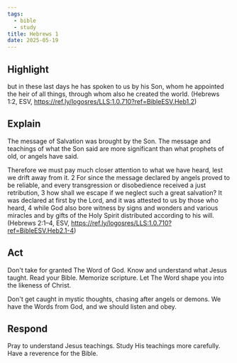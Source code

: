 ```yaml
---
tags:
  - bible
  - study
title: Hebrews 1
date: 2025-05-19
---
```

## Highlight 
but in these last days he has spoken to us by his Son, whom he appointed the heir of all things, through whom also he created the world.  (Hebrews 1:2, ESV, https://ref.ly/logosres/LLS:1.0.710?ref=BibleESV.Heb1.2)

## Explain
The message of Salvation was brought by the Son. The message and teachings of what the Son said are more significant than what prophets of old, or angels have said. 

Therefore we must pay much closer attention to what we have heard, lest we drift away from it. 2 For since the message declared by angels proved to be reliable, and every transgression or disobedience received a just retribution, 3 how shall we escape if we neglect such a great salvation? It was declared at first by the Lord, and it was attested to us by those who heard, 4 while God also bore witness by signs and wonders and various miracles and by gifts of the Holy Spirit distributed according to his will.  (Hebrews 2:1–4, ESV, https://ref.ly/logosres/LLS:1.0.710?ref=BibleESV.Heb2.1-4)

## Act
Don't take for granted The Word of God. Know and understand what Jesus taught. Read your Bible. Memorize scripture. Let The Word shape you into the likeness of Christ. 

Don't get caught in mystic thoughts, chasing after angels or demons. We have the Words from God, and we should listen and obey. 

## Respond
Pray to understand Jesus teachings. Study His teachings more carefully. Have a reverence for the Bible. 